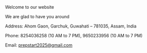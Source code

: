 Welcome to our website

We are glad to have you around

Address: Ahom Gaon, Garchuk, Guwahati – 781035, Assam, India

Phone:   8254036258 (10 AM to 7 PM),
         9650233956 (10 AM to 7 PM)

Email:   prepstart2025@gmail.com
